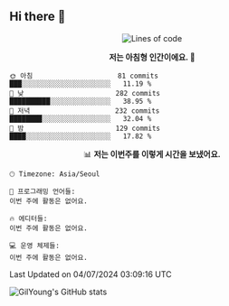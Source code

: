 ## Hi there 👋



<!--START_SECTION:waka-->
<div align="center">

![Lines of code](https://img.shields.io/badge/%EC%A0%80%EB%8A%94%20%EC%97%AC%ED%83%9C%EA%B9%8C%EC%A7%80%20-520.6%20thousand%20%EC%A4%84%EC%9D%98%20%EC%BD%94%EB%93%9C%EB%A5%BC%20%EC%9E%91%EC%84%B1%ED%96%88%EC%96%B4%EC%9A%94.-blue)

**저는 아침형 인간이에요. 🐤** 

</div>

```text
🌞 아침                     81 commits          ███░░░░░░░░░░░░░░░░░░░░░░   11.19 % 
🌆 낮　                     282 commits         ██████████░░░░░░░░░░░░░░░   38.95 % 
🌃 저녁                     232 commits         ████████░░░░░░░░░░░░░░░░░   32.04 % 
🌙 밤　                     129 commits         ████░░░░░░░░░░░░░░░░░░░░░   17.82 % 
```

<div align="center">
 
📊 **저는 이번주를 이렇게 시간을 보냈어요.** 

</div>

```text
🕑︎ Timezone: Asia/Seoul

💬 프로그래밍 언어들: 
이번 주에 활동은 없어요.

🔥 에디터들: 
이번 주에 활동은 없어요.

💻 운영 체제들: 
이번 주에 활동은 없어요.
```

 Last Updated on 04/07/2024 03:09:16 UTC
<!--END_SECTION:waka-->

![GilYoung's GitHub stats](https://github-readme-stats.vercel.app/api?username=supremgy&show_icons=true&hide=stars,issues&theme=swift)
